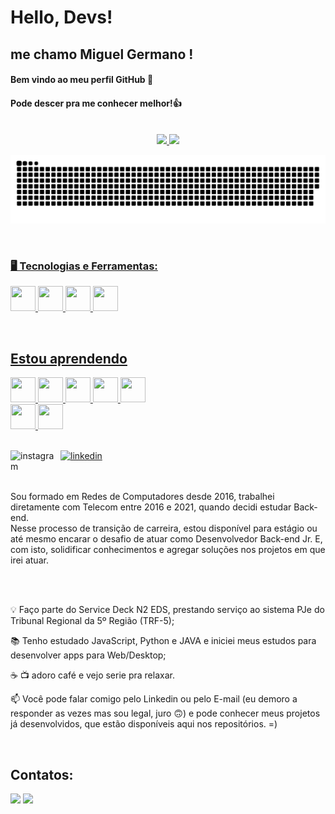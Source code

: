 # Hello, Devs!
## me chamo Miguel Germano ! 
#### Bem vindo ao meu perfil GitHub 👋
#### Pode descer pra me conhecer melhor!👍
</br>

<div  align="center" dir="auto">
<a href="https://github.com/omiguelgermano">
<img height="180em" src="https://github-readme-stats.vercel.app/api/top-langs/?username=omiguelgermano&layout=compact&langs_count=7&theme=dracula"/>
<img height="180em" src="https://github-readme-stats.vercel.app/api?username=omiguelgermano&show_icons=true&theme=dracula&include_all_commits=true&count_private=true"/>
</div>

![Snake animation](https://github.com/omiguelgermano/omiguelgermano/blob/output/github-contribution-grid-snake.svg)

</br>

### 🖥️ Tecnologias e Ferramentas:
 <img src="https://cdn.jsdelivr.net/gh/devicons/devicon/icons/mysql/mysql-original.svg" width="40" height="40"/> <img src="https://cdn.jsdelivr.net/gh/devicons/devicon/icons/vscode/vscode-original.svg" width="40" height="40"/>
 <img src="https://cdn.jsdelivr.net/gh/devicons/devicon/icons/wordpress/wordpress-plain.svg" width="40" height="40"/>  <img src="https://cdn.jsdelivr.net/gh/devicons/devicon/icons/github/github-original.svg" width="40" height="40"/>
 
 </br>

 ## Estou aprendendo

 <img src="https://cdn.jsdelivr.net/gh/devicons/devicon/icons/html5/html5-original.svg" width="40" height="40"/>  <img src="https://cdn.jsdelivr.net/gh/devicons/devicon/icons/css3/css3-original.svg" width="40" height="40"/>
 <img src="https://cdn.jsdelivr.net/gh/devicons/devicon/icons/javascript/javascript-original.svg" width="40" height="40"/>
 <img src="https://cdn.jsdelivr.net/gh/devicons/devicon/icons/csharp/csharp-original.svg"  width="40" height="40"/>
 <img src="https://cdn.jsdelivr.net/gh/devicons/devicon/icons/mysql/mysql-original-wordmark.svg"  width="40" height="40"/>      
 <img src="https://cdn.jsdelivr.net/gh/devicons/devicon/icons/python/python-original.svg" width="40" height="40"/>
 <img src="https://cdn.jsdelivr.net/gh/devicons/devicon/icons/java/java-original.svg" width="40" height="40"/>
 
 </br>

<div>
 <a href="https://www.instagram.com/omiguelgermano/">
    <img align="left" width="80px" src="https://i.ibb.co/qkGSp1D/instagram.png" alt="instagram" style="vertical-align:top;">
  </a> 
  
 <!-- 
  <a href="https://twitter.com/#">
    <img align="left" width="80px" src="https://i.ibb.co/ZcFHDpv/twitter.png" alt="twitter" style="vertical-align:top;">
  </a>
-->
  <a href="https://www.linkedin.com/in/omiguelgermano">
    <img width="80px" src="https://i.ibb.co/RyZx12b/linkedin.png" alt="linkedin" style="vertical-align:top;">
  </a>
</div>

</br>
</br>

<div>
  <p>Sou formado em Redes de Computadores desde 2016, trabalhei diretamente com Telecom entre 2016 e 2021, quando decidi estudar Back-end.  
  </br>
  Nesse processo de transição de carreira, estou disponível para estágio ou até mesmo encarar o desafio de atuar como Desenvolvedor Back-end Jr. E, com isto, solidificar conhecimentos e agregar soluções nos projetos em que irei atuar.
</p>
</div>

</br>
</br>


💡 Faço parte do Service Deck N2 EDS, prestando serviço ao sistema PJe do Tribunal Regional da 5º Região (TRF-5);

📚 Tenho estudado JavaScript, Python e JAVA e iniciei meus estudos para desenvolver apps para Web/Desktop;

☕️ 📺 adoro café e vejo serie pra relaxar.

📫 Você pode falar comigo pelo Linkedin ou pelo E-mail (eu demoro a responder as vezes mas sou legal, juro 🙃) e pode conhecer meus projetos já desenvolvidos, que estão disponíveis aqui nos repositórios. =)

</br>


## Contatos:

<div>
<a href = "mailto:miguel86@gmail.com"><img src="https://img.shields.io/badge/Gmail-D14836?style=for-the-badge&logo=gmail&logoColor=white" target="_blank"></a>
  <a href="https://www.linkedin.com/in/omiguelgermano/"><img src="https://img.shields.io/badge/-LinkedIn-%230077B5?style=for-the-badge&logo=linkedin&logoColor=white" target="_blank"> </a>   
</div>

</br>
    
<!--
**omiguelgermano/omiguelgermano** is a ✨ _special_ ✨ repository because its `README.md` (this file) appears on your GitHub profile.

Here are some ideas to get you started:

- 🔭 I’m currently working on ...
- 🌱 I’m currently learning ...
- 👯 I’m looking to collaborate on ...
- 🤔 I’m looking for help with ...
- 💬 Ask me about ...
- 📫 How to reach me: ...
- 😄 Pronouns: ...
- ⚡ Fun fact: ...

-->
